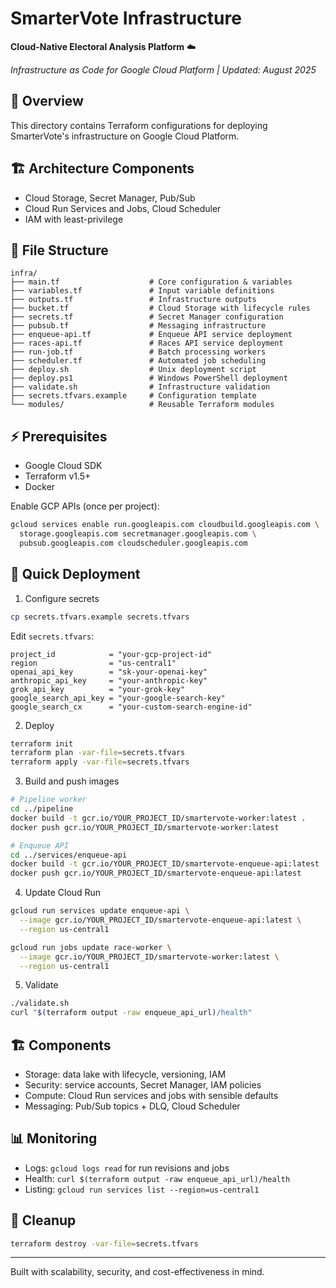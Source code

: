 # SmarterVote Infrastructure

**Cloud-Native Electoral Analysis Platform** ☁️

*Infrastructure as Code for Google Cloud Platform | Updated: August 2025*

## 🎯 Overview

This directory contains Terraform configurations for deploying SmarterVote's infrastructure on Google Cloud Platform.

## 🏗️ Architecture Components

- Cloud Storage, Secret Manager, Pub/Sub
- Cloud Run Services and Jobs, Cloud Scheduler
- IAM with least-privilege

## 📁 File Structure

```
infra/
├── main.tf                    # Core configuration & variables
├── variables.tf               # Input variable definitions
├── outputs.tf                 # Infrastructure outputs
├── bucket.tf                  # Cloud Storage with lifecycle rules
├── secrets.tf                 # Secret Manager configuration
├── pubsub.tf                  # Messaging infrastructure
├── enqueue-api.tf             # Enqueue API service deployment
├── races-api.tf               # Races API service deployment
├── run-job.tf                 # Batch processing workers
├── scheduler.tf               # Automated job scheduling
├── deploy.sh                  # Unix deployment script
├── deploy.ps1                 # Windows PowerShell deployment
├── validate.sh                # Infrastructure validation
├── secrets.tfvars.example     # Configuration template
└── modules/                   # Reusable Terraform modules
```

## ⚡ Prerequisites

- Google Cloud SDK
- Terraform v1.5+
- Docker

Enable GCP APIs (once per project):
```bash
gcloud services enable run.googleapis.com cloudbuild.googleapis.com \
  storage.googleapis.com secretmanager.googleapis.com \
  pubsub.googleapis.com cloudscheduler.googleapis.com
```

## 🚀 Quick Deployment

1) Configure secrets
```bash
cp secrets.tfvars.example secrets.tfvars
```

Edit `secrets.tfvars`:
```hcl
project_id            = "your-gcp-project-id"
region                = "us-central1"
openai_api_key        = "sk-your-openai-key"
anthropic_api_key     = "your-anthropic-key"
grok_api_key          = "your-grok-key"
google_search_api_key = "your-google-search-key"
google_search_cx      = "your-custom-search-engine-id"
```

2) Deploy
```bash
terraform init
terraform plan -var-file=secrets.tfvars
terraform apply -var-file=secrets.tfvars
```

3) Build and push images
```bash
# Pipeline worker
cd ../pipeline
docker build -t gcr.io/YOUR_PROJECT_ID/smartervote-worker:latest .
docker push gcr.io/YOUR_PROJECT_ID/smartervote-worker:latest

# Enqueue API
cd ../services/enqueue-api
docker build -t gcr.io/YOUR_PROJECT_ID/smartervote-enqueue-api:latest .
docker push gcr.io/YOUR_PROJECT_ID/smartervote-enqueue-api:latest
```

4) Update Cloud Run
```bash
gcloud run services update enqueue-api \
  --image gcr.io/YOUR_PROJECT_ID/smartervote-enqueue-api:latest \
  --region us-central1

gcloud run jobs update race-worker \
  --image gcr.io/YOUR_PROJECT_ID/smartervote-worker:latest \
  --region us-central1
```

5) Validate
```bash
./validate.sh
curl "$(terraform output -raw enqueue_api_url)/health"
```

## 🏗️ Components

- Storage: data lake with lifecycle, versioning, IAM
- Security: service accounts, Secret Manager, IAM policies
- Compute: Cloud Run services and jobs with sensible defaults
- Messaging: Pub/Sub topics + DLQ, Cloud Scheduler

## 📊 Monitoring

- Logs: `gcloud logs read` for run revisions and jobs
- Health: `curl $(terraform output -raw enqueue_api_url)/health`
- Listing: `gcloud run services list --region=us-central1`

## 🧹 Cleanup

```bash
terraform destroy -var-file=secrets.tfvars
```

---

Built with scalability, security, and cost-effectiveness in mind.
